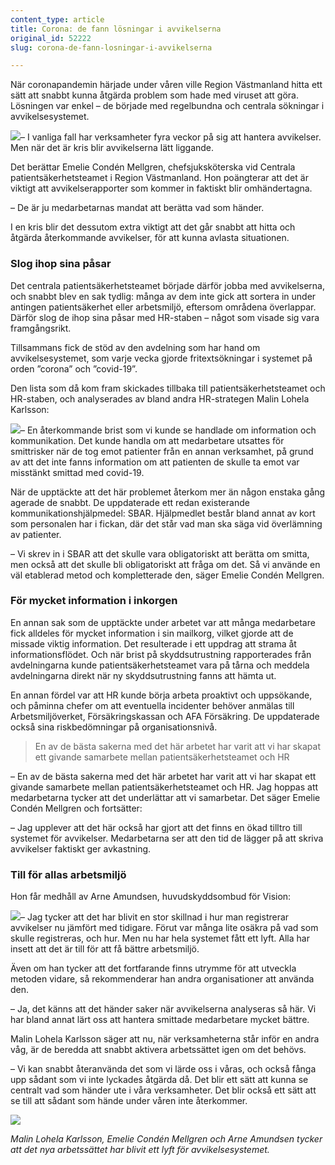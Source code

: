 ```yaml
---
content_type: article
title: Corona: de fann lösningar i avvikelserna
original_id: 52222
slug: corona-de-fann-losningar-i-avvikelserna

---
```


När coronapandemin härjade under våren ville Region Västmanland hitta ett sätt att snabbt kunna åtgärda problem som hade med viruset att göra. Lösningen var enkel – de började med regelbundna och centrala sökningar i avvikelsesystemet.

[![](https://www.suntarbetsliv.se/wp-content/uploads/2020/11/200x220-emelie-conden-foto-Fredrik-Sandberg.gif)](https://www.suntarbetsliv.se/wp-content/uploads/2020/11/200x220-emelie-conden-foto-Fredrik-Sandberg.gif)– I vanliga fall har verksamheter fyra veckor på sig att hantera avvikelser. Men när det är kris blir avvikelserna lätt liggande.

Det berättar Emelie Condén Mellgren, chefsjuksköterska vid Centrala patientsäkerhetsteamet i Region Västmanland. Hon poängterar att det är viktigt att avvikelserapporter som kommer in faktiskt blir omhändertagna.

– De är ju medarbetarnas mandat att berätta vad som händer.

I en kris blir det dessutom extra viktigt att det går snabbt att hitta och åtgärda återkommande avvikelser, för att kunna avlasta situationen.

### Slog ihop sina påsar

Det centrala patientsäkerhetsteamet började därför jobba med avvikelserna, och snabbt blev en sak tydlig: många av dem inte gick att sortera in under antingen patientsäkerhet eller arbetsmiljö, eftersom områdena överlappar. Därför slog de ihop sina påsar med HR-staben – något som visade sig vara framgångsrikt.

Tillsammans fick de stöd av den avdelning som har hand om avvikelsesystemet, som varje vecka gjorde fritextsökningar i systemet på orden ”corona” och ”covid-19”.

Den lista som då kom fram skickades tillbaka till patientsäkerhetsteamet och HR-staben, och analyserades av bland andra HR-strategen Malin Lohela Karlsson:

[![](https://www.suntarbetsliv.se/wp-content/uploads/2020/11/200x220-Malin-Lohela-Karlsson.gif)](https://www.suntarbetsliv.se/wp-content/uploads/2020/11/200x220-Malin-Lohela-Karlsson.gif)– En återkommande brist som vi kunde se handlade om information och kommunikation. Det kunde handla om att medarbetare utsattes för smittrisker när de tog emot patienter från en annan verksamhet, på grund av att det inte fanns information om att patienten de skulle ta emot var misstänkt smittad med covid-19.

När de upptäckte att det här problemet återkom mer än någon enstaka gång agerade de snabbt. De uppdaterade ett redan existerande kommunikationshjälpmedel: SBAR. Hjälpmedlet består bland annat av kort som personalen har i fickan, där det står vad man ska säga vid överlämning av patienter.

– Vi skrev in i SBAR att det skulle vara obligatoriskt att berätta om smitta, men också att det skulle bli obligatoriskt att fråga om det. Så vi använde en väl etablerad metod och kompletterade den, säger Emelie Condén Mellgren.

### För mycket information i inkorgen

En annan sak som de upptäckte under arbetet var att många medarbetare fick alldeles för mycket information i sin mailkorg, vilket gjorde att de missade viktig information. Det resulterade i ett uppdrag att strama åt informationsflödet. Och när brist på skyddsutrustning rapporterades från avdelningarna kunde patientsäkerhetsteamet vara på tårna och meddela avdelningarna direkt när ny skyddsutrustning fanns att hämta ut.

En annan fördel var att HR kunde börja arbeta proaktivt och uppsökande, och påminna chefer om att eventuella incidenter behöver anmälas till Arbetsmiljöverket, Försäkringskassan och AFA Försäkring. De uppdaterade också sina riskbedömningar på organisationsnivå.

> En av de bästa sakerna med det här arbetet har varit att vi har skapat ett givande samarbete mellan patientsäkerhetsteamet och HR

– En av de bästa sakerna med det här arbetet har varit att vi har skapat ett givande samarbete mellan patientsäkerhetsteamet och HR. Jag hoppas att medarbetarna tycker att det underlättar att vi samarbetar. Det säger Emelie Condén Mellgren och fortsätter:

– Jag upplever att det här också har gjort att det finns en ökad tilltro till systemet för avvikelser. Medarbetarna ser att den tid de lägger på att skriva avvikelser faktiskt ger avkastning.

### Till för allas arbetsmiljö

Hon får medhåll av Arne Amundsen, huvudskyddsombud för Vision:

[![](https://www.suntarbetsliv.se/wp-content/uploads/2020/11/200x220-arne-amundsen-2-1.jpg)](https://www.suntarbetsliv.se/wp-content/uploads/2020/11/200x220-arne-amundsen-2-1.jpg)– Jag tycker att det har blivit en stor skillnad i hur man registrerar avvikelser nu jämfört med tidigare. Förut var många lite osäkra på vad som skulle registreras, och hur. Men nu har hela systemet fått ett lyft. Alla har insett att det är till för att få bättre arbetsmiljö.

Även om han tycker att det fortfarande finns utrymme för att utveckla metoden vidare, så rekommenderar han andra organisationer att använda den.

– Ja, det känns att det händer saker när avvikelserna analyseras så här. Vi har bland annat lärt oss att hantera smittade medarbetare mycket bättre.

Malin Lohela Karlsson säger att nu, när verksamheterna står inför en andra våg, är de beredda att snabbt aktivera arbetssättet igen om det behövs.

– Vi kan snabbt återanvända det som vi lärde oss i våras, och också fånga upp sådant som vi inte lyckades åtgärda då. Det blir ett sätt att kunna se centralt vad som händer ute i våra verksamheter. Det blir också ett sätt att se till att sådant som hände under våren inte återkommer.

[![](https://www.suntarbetsliv.se/wp-content/uploads/2020/11/750x400-avvikelser-3-foto-Fredrik-Sandberg-tt.jpg)](https://www.suntarbetsliv.se/wp-content/uploads/2020/11/750x400-avvikelser-3-foto-Fredrik-Sandberg-tt.jpg)

_Malin Lohela Karlsson, Emelie Condén Mellgren och Arne Amundsen tycker att det nya arbetssättet har blivit ett lyft för avvikelsesystemet._

